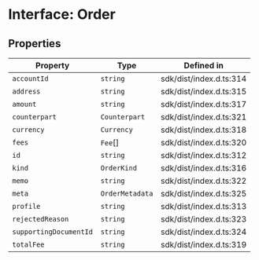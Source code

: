 # Interface: Order

## Properties

| Property | Type | Defined in |
| ------ | ------ | ------ |
| `accountId` | `string` | sdk/dist/index.d.ts:314 |
| `address` | `string` | sdk/dist/index.d.ts:315 |
| `amount` | `string` | sdk/dist/index.d.ts:317 |
| `counterpart` | `Counterpart` | sdk/dist/index.d.ts:321 |
| `currency` | `Currency` | sdk/dist/index.d.ts:318 |
| `fees` | `Fee`[] | sdk/dist/index.d.ts:320 |
| `id` | `string` | sdk/dist/index.d.ts:312 |
| `kind` | `OrderKind` | sdk/dist/index.d.ts:316 |
| `memo` | `string` | sdk/dist/index.d.ts:322 |
| `meta` | `OrderMetadata` | sdk/dist/index.d.ts:325 |
| `profile` | `string` | sdk/dist/index.d.ts:313 |
| `rejectedReason` | `string` | sdk/dist/index.d.ts:323 |
| `supportingDocumentId` | `string` | sdk/dist/index.d.ts:324 |
| `totalFee` | `string` | sdk/dist/index.d.ts:319 |
